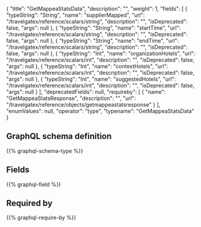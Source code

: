 {
  "title": "GetMappeaStatsData",
  "description": "",
  "weight": 1,
  "fields": [
    {
      "typeString": "String",
      "name": "supplierMapped",
      "url": "/travelgatex/reference/scalars/string",
      "description": "",
      "isDeprecated": false,
      "args": null
    },
    {
      "typeString": "String",
      "name": "startTime",
      "url": "/travelgatex/reference/scalars/string",
      "description": "",
      "isDeprecated": false,
      "args": null
    },
    {
      "typeString": "String",
      "name": "endTime",
      "url": "/travelgatex/reference/scalars/string",
      "description": "",
      "isDeprecated": false,
      "args": null
    },
    {
      "typeString": "Int",
      "name": "organizationHotels",
      "url": "/travelgatex/reference/scalars/int",
      "description": "",
      "isDeprecated": false,
      "args": null
    },
    {
      "typeString": "Int",
      "name": "contextHotels",
      "url": "/travelgatex/reference/scalars/int",
      "description": "",
      "isDeprecated": false,
      "args": null
    },
    {
      "typeString": "Int",
      "name": "suggestedHotels",
      "url": "/travelgatex/reference/scalars/int",
      "description": "",
      "isDeprecated": false,
      "args": null
    }
  ],
  "deprecatedFields": null,
  "requireby": [
    {
      "name": "GetMappeaStatsResponse",
      "description": "",
      "url": "/travelgatex/reference/objects/getmappeastatsresponse"
    }
  ],
  "enumValues": null,
  "operator": "type",
  "typename": "GetMappeaStatsData"
}
## GraphQL schema definition

{{% graphql-schema-type %}}

## Fields

{{% graphql-field %}}

## Required by

{{% graphql-require-by %}}
